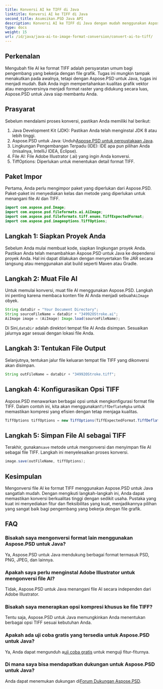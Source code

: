 ```yaml
---
title: Konversi AI ke TIFF di Java
linktitle: Konversi AI ke TIFF di Java
second_title: Asumsikan.PSD Java API
description: Konversi AI ke TIFF di Java dengan mudah menggunakan Aspose.PSD. Panduan langkah demi langkah untuk pengembang. Unduhan, penyiapan, dan cuplikan kode disertakan.
type: docs
weight: 15
url: /id/java/java-ai-to-image-format-conversion/convert-ai-to-tiff/
---
```

## Perkenalan
Mengubah file AI ke format TIFF adalah persyaratan umum bagi pengembang yang bekerja dengan file grafik. Tugas ini mungkin tampak menakutkan pada awalnya, tetapi dengan Aspose.PSD untuk Java, tugas ini menjadi mudah. Baik Anda ingin mempertahankan kualitas grafik vektor atau mengonversinya menjadi format raster yang didukung secara luas, Aspose.PSD untuk Java siap membantu Anda.
## Prasyarat
Sebelum mendalami proses konversi, pastikan Anda memiliki hal berikut:
1. Java Development Kit (JDK): Pastikan Anda telah menginstal JDK 8 atau lebih tinggi.
2. Aspose.PSD untuk Java: Unduh[Aspose.PSD untuk perpustakaan Java](https://releases.aspose.com/psd/java/).
3. Lingkungan Pengembangan Terpadu (IDE): IDE apa pun pilihan Anda (misalnya, IntelliJ IDEA, Eclipse).
4. File AI: File Adobe Illustrator (.ai) yang ingin Anda konversi.
5. TiffOptions: Diperlukan untuk menentukan detail format TIFF.
## Paket Impor
Pertama, Anda perlu mengimpor paket yang diperlukan dari Aspose.PSD. Paket-paket ini menyediakan kelas dan metode yang diperlukan untuk menangani file AI dan TIFF.
```java
import com.aspose.psd.Image;
import com.aspose.psd.fileformats.ai.AiImage;
import com.aspose.psd.fileformats.tiff.enums.TiffExpectedFormat;
import com.aspose.psd.imageoptions.TiffOptions;
```
## Langkah 1: Siapkan Proyek Anda
Sebelum Anda mulai membuat kode, siapkan lingkungan proyek Anda. Pastikan Anda telah menambahkan Aspose.PSD untuk Java ke dependensi proyek Anda. Hal ini dapat dilakukan dengan menyertakan file JAR secara langsung atau menggunakan alat build seperti Maven atau Gradle.
## Langkah 2: Muat File AI
 Untuk memulai konversi, muat file AI menggunakan Aspose.PSD. Langkah ini penting karena membaca konten file AI Anda menjadi sebuah`AiImage` obyek.
```java
String dataDir = "Your Document Directory";
String sourceFileName = dataDir + "34992OStroke.ai";
AiImage image = (AiImage) Image.load(sourceFileName);
```
 Di Sini,`dataDir` adalah direktori tempat file AI Anda disimpan. Sesuaikan jalurnya agar sesuai dengan lokasi file Anda.
## Langkah 3: Tentukan File Output
Selanjutnya, tentukan jalur file keluaran tempat file TIFF yang dikonversi akan disimpan.
```java
String outFileName = dataDir + "34992OStroke.tiff";
```
## Langkah 4: Konfigurasikan Opsi TIFF
 Aspose.PSD menawarkan berbagai opsi untuk mengkonfigurasi format file TIFF. Dalam contoh ini, kita akan menggunakan`TiffDeflateRgba` untuk memastikan kompresi yang efisien dengan tetap menjaga kualitas.
```java
TiffOptions tiffOptions = new TiffOptions(TiffExpectedFormat.TiffDeflateRgba);
```
## Langkah 5: Simpan File AI sebagai TIFF
 Terakhir, gunakan`save` metode untuk mengonversi dan menyimpan file AI sebagai file TIFF. Langkah ini menyelesaikan proses konversi.
```java
image.save(outFileName, tiffOptions);
```

## Kesimpulan
Mengonversi file AI ke format TIFF menggunakan Aspose.PSD untuk Java sangatlah mudah. Dengan mengikuti langkah-langkah ini, Anda dapat memastikan konversi berkualitas tinggi dengan sedikit usaha. Pustaka yang kuat ini menyediakan fitur dan fleksibilitas yang kuat, menjadikannya pilihan yang sangat baik bagi pengembang yang bekerja dengan file grafik.
## FAQ
### Bisakah saya mengonversi format lain menggunakan Aspose.PSD untuk Java?
Ya, Aspose.PSD untuk Java mendukung berbagai format termasuk PSD, PNG, JPEG, dan lainnya.
### Apakah saya perlu menginstal Adobe Illustrator untuk mengonversi file AI?
Tidak, Aspose.PSD untuk Java menangani file AI secara independen dari Adobe Illustrator.
### Bisakah saya menerapkan opsi kompresi khusus ke file TIFF?
Tentu saja, Aspose.PSD untuk Java memungkinkan Anda menentukan berbagai opsi TIFF sesuai kebutuhan Anda.
### Apakah ada uji coba gratis yang tersedia untuk Aspose.PSD untuk Java?
 Ya, Anda dapat mengunduh a[uji coba gratis](https://releases.aspose.com/) untuk menguji fitur-fiturnya.
### Di mana saya bisa mendapatkan dukungan untuk Aspose.PSD untuk Java?
 Anda dapat menemukan dukungan di[Forum Dukungan Aspose.PSD](https://forum.aspose.com/c/psd/34).